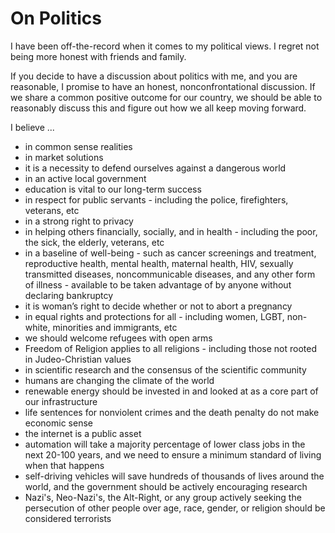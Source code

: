# On Politics

I have been off-the-record when it comes to my political views. I regret not being more honest with friends and family.

If you decide to have a discussion about politics with me, and you are reasonable, I promise to have an honest, nonconfrontational discussion. If we share a common positive outcome for our country, we should be able to reasonably discuss this and figure out how we all keep moving forward. 

I believe ...
- in common sense realities
- in market solutions 
- it is a necessity to defend ourselves against a dangerous world
- in an active local government
- education is vital to our long-term success
- in respect for public servants - including the police, firefighters, veterans, etc
- in a strong right to privacy
- in helping others financially, socially, and in health - including the poor, the sick, the elderly, veterans, etc
- in a baseline of well-being - such as cancer screenings and treatment, reproductive health, mental health, maternal health, HIV, sexually transmitted diseases, noncommunicable diseases, and any other form of illness - available to be taken advantage of by anyone without declaring bankruptcy
- it is woman’s right to decide whether or not to abort a pregnancy
- in equal rights and protections for all - including women, LGBT, non-white, minorities and immigrants, etc
- we should welcome refugees with open arms
- Freedom of Religion applies to all religions - including those not rooted in Judeo-Christian values
- in scientific research and the consensus of the scientific community
- humans are changing the climate of the world
- renewable energy should be invested in and looked at as a core part of our infrastructure 
- life sentences for nonviolent crimes and the death penalty do not make economic sense
- the internet is a public asset
- automation will take a majority percentage of lower class jobs in the next 20-100 years, and we need to ensure a minimum standard of living when that happens
- self-driving vehicles will save hundreds of thousands of lives around the world, and the government should be actively encouraging research
- Nazi's, Neo-Nazi's, the Alt-Right, or any group actively seeking the persecution of other people over age, race, gender, or religion should be considered terrorists
